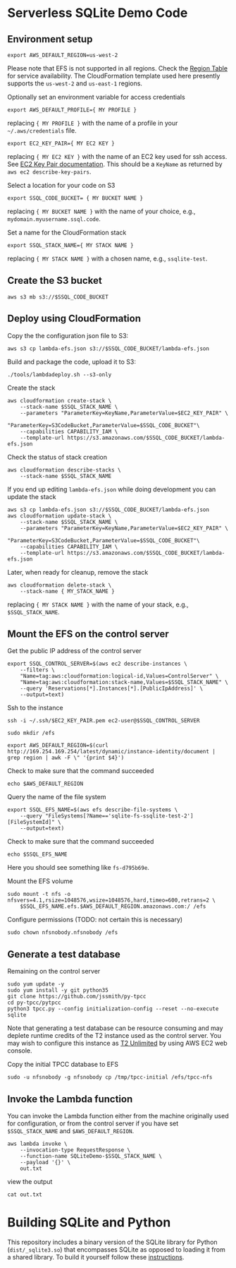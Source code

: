 Serverless SQLite Demo Code
===========================

## Environment setup

```
export AWS_DEFAULT_REGION=us-west-2
```

Please note that EFS is not supported in all regions. Check the [Region Table](https://aws.amazon.com/about-aws/global-infrastructure/regional-product-services/) for service availability.
The CloudFormation template used here presently supports the `us-west-2` and `us-east-1` regions.

Optionally set an environment variable for access credentials
```
export AWS_DEFAULT_PROFILE={ MY PROFILE }
```
replacing `{ MY PROFILE }` with the name of a profile in your `~/.aws/credentials` file.


```
export EC2_KEY_PAIR={ MY EC2 KEY }
```

replacing `{ MY EC2 KEY }` with the name of an EC2 key used for ssh access. See [EC2 Key Pair documentation](http://docs.aws.amazon.com/AWSEC2/latest/UserGuide/ec2-key-pairs.html).
This should be a `KeyName` as returned by `aws ec2 describe-key-pairs`.

Select a location for your code on S3

```
export SSQL_CODE_BUCKET= { MY BUCKET NAME }
```

replacing `{ MY BUCKET NAME }` with the name of your choice, e.g., `mydomain.myusername.ssql.code`.

Set a name for the CloudFormation stack

```
export SSQL_STACK_NAME={ MY STACK NAME }
```

replacing `{ MY STACK NAME }` with a chosen name, e.g., `ssqlite-test`.

## Create the S3 bucket

```
aws s3 mb s3://$SSQL_CODE_BUCKET
```


## Deploy using CloudFormation

Copy the the configuration json file to S3:

```
aws s3 cp lambda-efs.json s3://$SSQL_CODE_BUCKET/lambda-efs.json
```


Build and package the code, upload it to S3:
```
./tools/lambdadeploy.sh --s3-only
```


Create the stack

```
aws cloudformation create-stack \
    --stack-name $SSQL_STACK_NAME \
    --parameters "ParameterKey=KeyName,ParameterValue=$EC2_KEY_PAIR" \
                 "ParameterKey=S3CodeBucket,ParameterValue=$SSQL_CODE_BUCKET"\
    --capabilities CAPABILITY_IAM \
    --template-url https://s3.amazonaws.com/$SSQL_CODE_BUCKET/lambda-efs.json
```

Check the status of stack creation

```
aws cloudformation describe-stacks \
    --stack-name $SSQL_STACK_NAME
```


If you end up editing `lambda-efs.json` while doing development you can update the stack
```
aws s3 cp lambda-efs.json s3://$SSQL_CODE_BUCKET/lambda-efs.json
aws cloudformation update-stack \
    --stack-name $SSQL_STACK_NAME \
    --parameters "ParameterKey=KeyName,ParameterValue=$EC2_KEY_PAIR" \
                 "ParameterKey=S3CodeBucket,ParameterValue=$SSQL_CODE_BUCKET"\
    --capabilities CAPABILITY_IAM \
    --template-url https://s3.amazonaws.com/$SSQL_CODE_BUCKET/lambda-efs.json
```

Later, when ready for cleanup, remove the stack

```
aws cloudformation delete-stack \
    --stack-name { MY_STACK_NAME }
```

replacing `{ MY STACK NAME }` with the name of your stack, e.g., `$SSQL_STACK_NAME`.


## Mount the EFS on the control server

Get the public IP address of the control server
```
export SSQL_CONTROL_SERVER=$(aws ec2 describe-instances \
    --filters \
    "Name=tag:aws:cloudformation:logical-id,Values=ControlServer" \
    "Name=tag:aws:cloudformation:stack-name,Values=$SSQL_STACK_NAME" \
    --query 'Reservations[*].Instances[*].[PublicIpAddress]' \
    --output=text)
```

Ssh to the instance
```
ssh -i ~/.ssh/$EC2_KEY_PAIR.pem ec2-user@$SSQL_CONTROL_SERVER
```

```
sudo mkdir /efs
```


```
export AWS_DEFAULT_REGION=$(curl http://169.254.169.254/latest/dynamic/instance-identity/document | grep region | awk -F \" '{print $4}')
```

Check to make sure that the command succeeded
```
echo $AWS_DEFAULT_REGION
```

Query the name of the file system
```
export SSQL_EFS_NAME=$(aws efs describe-file-systems \
    --query "FileSystems[?Name=='sqlite-fs-ssqlite-test-2'][FileSystemId]" \
    --output=text)
```

Check to make sure that the command succeeded
```
echo $SSQL_EFS_NAME
```

Here you should see something like `fs-d795b69e`.

Mount the EFS volume
```
sudo mount -t nfs -o nfsvers=4.1,rsize=1048576,wsize=1048576,hard,timeo=600,retrans=2 \
    $SSQL_EFS_NAME.efs.$AWS_DEFAULT_REGION.amazonaws.com:/ /efs
```


Configure permissions (TODO: not certain this is necessary)
```
sudo chown nfsnobody.nfsnobody /efs
```

## Generate a test database

Remaining on the control server

```
sudo yum update -y
sudo yum install -y git python35
git clone https://github.com/jssmith/py-tpcc
cd py-tpcc/pytpcc
python3 tpcc.py --config initialization-config --reset --no-execute sqlite
```

Note that generating a test database can be resource consuming and may deplete runtime credits of the T2 instance used as the control server. You may wish to configure this instance as [T2 Unlimited](https://docs.aws.amazon.com/AWSEC2/latest/UserGuide/t2-unlimited.html) by using AWS EC2 web console.

Copy the initial TPCC database to EFS
```
sudo -u nfsnobody -g nfsnobody cp /tmp/tpcc-initial /efs/tpcc-nfs
```


## Invoke the Lambda function

You can invoke the Lambda function either from the machine originally used for configuration, or from the control server if you have set  `$SSQL_STACK_NAME` and `$AWS_DEFAULT_REGION`.

```
aws lambda invoke \
    --invocation-type RequestResponse \
    --function-name SQLiteDemo-$SSQL_STACK_NAME \
    --payload '{}' \
    out.txt
```

view the output
```
cat out.txt
```


Building SQLite and Python
==========================

This repository includes a binary version of the SQLite library for Python (`dist/_sqlite3.so`) that encompasses SQLite as opposed to loading it from a shared library.
To build it yourself follow these [instructions](build_sqlite_python.md).
